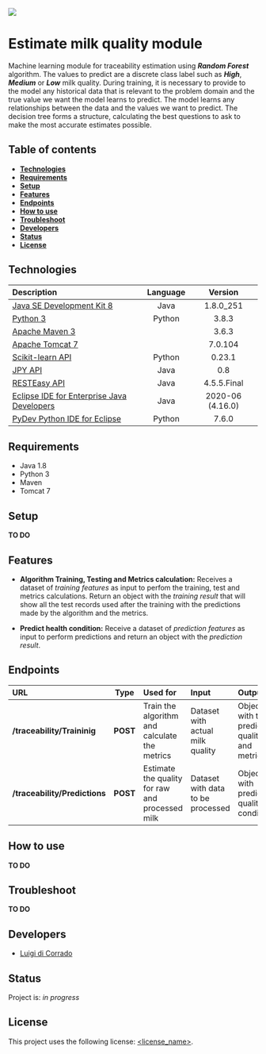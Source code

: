 ![](https://portal.ogc.org/files/?artifact_id=92076)
# Estimate milk quality module

Machine learning module for traceability estimation using _**Random Forest**_ algorithm.
The values to predict are a discrete class label such as _**High**_, _**Medium**_ or _**Low**_ milk quality.
During training, it is necessary to provide to the model any historical data that is relevant 
to the problem domain and the true value we want the model learns to predict. 
The model learns any relationships between the data and the values we want to predict. 
The decision tree forms a structure, calculating the best questions to ask to make the most accurate estimates possible.

## Table of contents
* [**Technologies**](#technologies)
* [**Requirements**](#requirements)
* [**Setup**](#setup)
* [**Features**](#features)
* [**Endpoints**](#endpoints)
* [**How to use**](#how-to-use)
* [**Troubleshoot**](#troubleshoot)
* [**Developers**](#developers)
* [**Status**](#status)
* [**License**](#license)

## Technologies

| Description                                     | Language | Version          |
| :---------------------------------------------- | :------: | :--------------: |
| [Java SE Development Kit 8][1]                  | Java     | 1.8.0_251        |
| [Python 3][2]                                   | Python   | 3.8.3            |
| [Apache Maven 3][3]                             |          | 3.6.3            |
| [Apache Tomcat 7][4]                            |          | 7.0.104          |
| [Scikit-learn API][5]                           | Python   | 0.23.1           |
| [JPY API][6]                                    | Java     | 0.8              |
| [RESTEasy API][7]                               | Java     | 4.5.5.Final      |
| [Eclipse IDE for Enterprise Java Developers][8] | Java     | 2020-06 (4.16.0) |
| [PyDev Python IDE for Eclipse][9]               | Python   | 7.6.0            |

[1]: https://www.oracle.com/it/java/technologies/javase/javase-jdk8-downloads.html
[2]: https://www.python.org/downloads/release/python-383/
[3]: http://maven.apache.org/ 
[4]: https://tomcat.apache.org/download-70.cgi#7.0.104 
[5]: https://scikit-learn.org/stable/index.html 
[6]: https://jpy.readthedocs.io/en/latest/intro.html 
[7]: https://resteasy.github.io/ 
[8]: https://www.eclipse.org/downloads/ 
[9]: http://www.pydev.org/ 

## Requirements

* Java 1.8
* Python 3
* Maven
* Tomcat 7

## Setup
**TO DO**

## Features

* **Algorithm Training, Testing and Metrics calculation:** 
Receives a dataset of _training features_ as input to perfom the training, test and metrics calculations. 
Return an object with the _training result_ that will show all the test records used after the training with the predictions made by the algorithm and the metrics.

* **Predict health condition:** 
Receive a dataset of _prediction features_ as input to perform predictions and return an object with the _prediction result_. 

## Endpoints

| URL                           | Type     | Used for                                         | Input                                | Output                                                  |
| :---------------------------- | :------: | :----------------------------------------------- | :----------------------------------- | :------------------------------------------------------ |
| **/traceability/Traininig**   | **POST** | Train the algorithm and calculate the metrics    | Dataset with actual milk quality     | Object with test predicted quality and metrics          |
| **/traceability/Predictions** | **POST** | Estimate the quality for raw and processed milk  | Dataset with data to be processed    | Object with predicted quality condition                 |

## How to use
**TO DO**

## Troubleshoot
**TO DO**

## Developers

* [Luigi di Corrado](https://github.com/luidicorra) 

## Status
Project is: _in progress_

## License
<!--- If you're not sure which open license to use see https://choosealicense.com/--->
This project uses the following license: [<license_name>](<link>).

